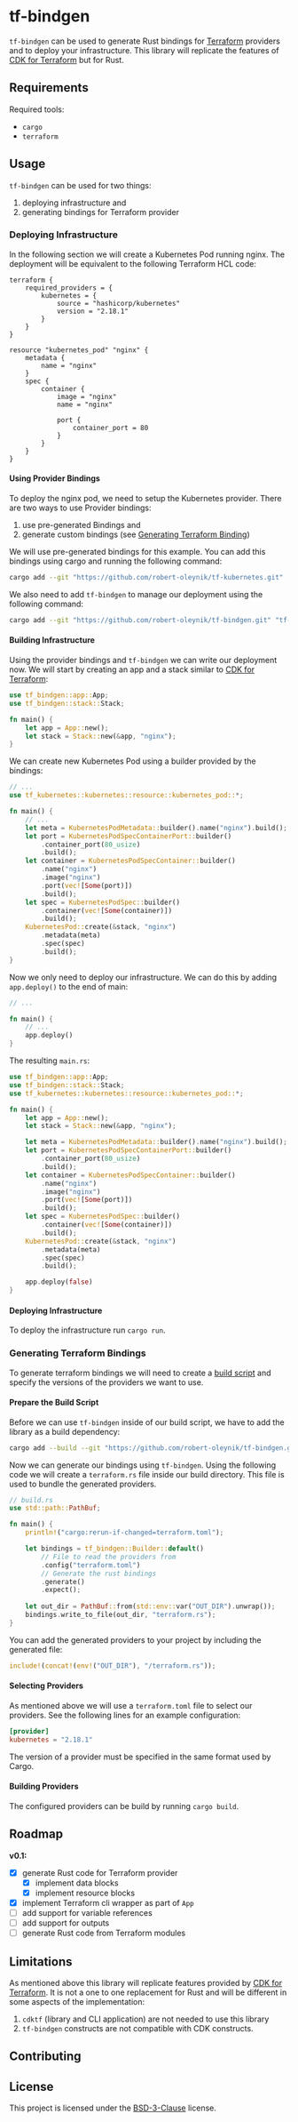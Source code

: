 # tf-bindgen

<!-- Badges? -->

`tf-bindgen` can be used to generate Rust bindings for [Terraform] providers and to deploy your infrastructure.
This library will replicate the features of [CDK for Terraform] but for Rust.

[Terraform]: https://www.terraform.io/
[CDK for Terraform]: https://developer.hashicorp.com/terraform/cdktf

## Requirements

Required tools:

- `cargo`
- `terraform`

## Usage

`tf-bindgen` can be used for two things:

1. deploying infrastructure and
2. generating bindings for Terraform provider

### Deploying Infrastructure

In the following section we will create a Kubernetes Pod running nginx. The deployment will be equivalent
to the following Terraform HCL code:

```hcl
terraform {
	required_providers = {
		kubernetes = {
			source = "hashicorp/kubernetes"
			version = "2.18.1"
		}
	}
}

resource "kubernetes_pod" "nginx" {
	metadata {
		name = "nginx"
	}
	spec {
		container {
			image = "nginx"
			name = "nginx"

			port {
				container_port = 80
			}
		}
	}
}
```

#### Using Provider Bindings

To deploy the nginx pod, we need to setup the Kubernetes provider. There are two ways to use Provider
bindings:

1. use pre-generated Bindings and
2. generate custom bindings (see [Generating Terraform Binding](#generating-terraform-bindings))

We will use pre-generated bindings for this example. You can add this bindings using cargo and running
the following command:

```sh
cargo add --git "https://github.com/robert-oleynik/tf-kubernetes.git"
```

We also need to add `tf-bindgen` to manage our deployment using the following command:

```sh
cargo add --git "https://github.com/robert-oleynik/tf-bindgen.git" "tf-bindgen"
```

#### Building Infrastructure

Using the provider bindings and `tf-bindgen` we can write our deployment now. We will start by creating
an app and a stack similar to [CDK for Terraform]:

```rust
use tf_bindgen::app::App;
use tf_bindgen::stack::Stack;

fn main() {
	let app = App::new();
	let stack = Stack::new(&app, "nginx");
}
```

We can create new Kubernetes Pod using a builder provided by the bindings:

```rust
// ...
use tf_kubernetes::kubernetes::resource::kubernetes_pod::*;

fn main() {
	// ...
    let meta = KubernetesPodMetadata::builder().name("nginx").build();
    let port = KubernetesPodSpecContainerPort::builder()
        .container_port(80_usize)
        .build();
    let container = KubernetesPodSpecContainer::builder()
        .name("nginx")
        .image("nginx")
        .port(vec![Some(port)])
        .build();
    let spec = KubernetesPodSpec::builder()
        .container(vec![Some(container)])
        .build();
    KubernetesPod::create(&stack, "nginx")
        .metadata(meta)
        .spec(spec)
        .build();
}
```

Now we only need to deploy our infrastructure. We can do this by adding `app.deploy()` to the end of
main:

```rust
// ...

fn main() {
	// ...
	app.deploy()
}
```

The resulting `main.rs`:

```rust
use tf_bindgen::app::App;
use tf_bindgen::stack::Stack;
use tf_kubernetes::kubernetes::resource::kubernetes_pod::*;

fn main() {
	let app = App::new();
	let stack = Stack::new(&app, "nginx");

    let meta = KubernetesPodMetadata::builder().name("nginx").build();
    let port = KubernetesPodSpecContainerPort::builder()
        .container_port(80_usize)
        .build();
    let container = KubernetesPodSpecContainer::builder()
        .name("nginx")
        .image("nginx")
        .port(vec![Some(port)])
        .build();
    let spec = KubernetesPodSpec::builder()
        .container(vec![Some(container)])
        .build();
    KubernetesPod::create(&stack, "nginx")
        .metadata(meta)
        .spec(spec)
        .build();

	app.deploy(false)
}
```

#### Deploying Infrastructure

To deploy the infrastructure run `cargo run`.

### Generating Terraform Bindings

To generate terraform bindings we will need to create a [build script] and specify the versions of the
providers we want to use.

[build script]: https://doc.rust-lang.org/cargo/reference/build-scripts.html

#### Prepare the Build Script

Before we can use `tf-bindgen` inside of our build script, we have to add the library as a build dependency:

```sh
cargo add --build --git "https://github.com/robert-oleynik/tf-bindgen.git" "tf-bindgen"
```

Now we can generate our bindings using `tf-bindgen`. Using the following code we will create a `terraform.rs`
file inside our build directory. This file is used to bundle the generated providers.

```rust
// build.rs
use std::path::PathBuf;

fn main() {
	println!("cargo:rerun-if-changed=terraform.toml");

	let bindings = tf_bindgen::Builder::default()
		// File to read the providers from
		.config("terraform.toml")
		// Generate the rust bindings
		.generate()
		.expect();
	
	let out_dir = PathBuf::from(std::env::var("OUT_DIR").unwrap());
	bindings.write_to_file(out_dir, "terraform.rs");
}
```

You can add the generated providers to your project by including the generated file:

```rust
include!(concat!(env!("OUT_DIR"), "/terraform.rs"));
```

#### Selecting Providers

As mentioned above we will use a `terraform.toml` file to select our providers. See the following lines
for an example configuration:

```toml
[provider]
kubernetes = "2.18.1"
```

The version of a provider must be specified in the same format used by Cargo.

#### Building Providers

The configured providers can be build by running `cargo build`.

## Roadmap

**v0.1:**

<!-- Upcoming changes -->
- [x] generate Rust code for Terraform provider
	- [x] implement data blocks
	- [x] implement resource blocks
- [x] implement Terraform cli wrapper as part of `App`
- [ ] add support for variable references
- [ ] add support for outputs
- [ ] generate Rust code from Terraform modules

## Limitations

As mentioned above this library will replicate features provided by [CDK for Terraform]. It is not a
one to one replacement for Rust and will be different in some aspects of the implementation:

1. `cdktf` (library and CLI application) are not needed to use this library
2. `tf-bindgen` constructs are not compatible with CDK constructs.

## Contributing

<!-- TODO: add placeholder text -->

## License

This project is licensed under the [BSD-3-Clause](./LICENSE) license.
